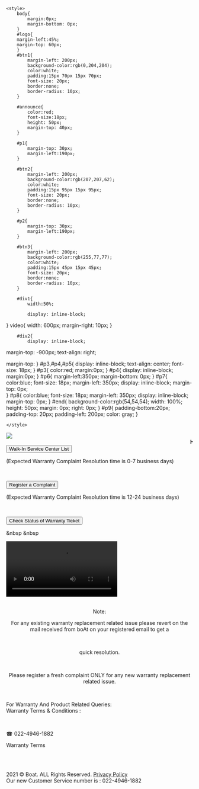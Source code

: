 
<html>
<head>
	<title>Boat</title>
<link rel="icon" type="image/x-icon" href="file:///C:/Users/Admin/Downloads/image.png" />

	<style>
		body{
			margin:0px;
			margin-bottom: 0px;
		}
		#logo{
		margin-left:45%;
		margin-top: 60px;
		}
		#btn1{
			margin-left: 200px;
			background-color:rgb(0,204,204);
			color:white;
			padding:15px 70px 15px 70px;
			font-size: 20px;
			border:none;
			border-radius: 10px;
		}

		#announce{
			color:red;
			font-size:18px;
			height: 50px;
			margin-top: 40px;
		}

		#p1{
			margin-top: 30px;
			margin-left:190px;
		}

		#btn2{
			margin-left: 200px;
			background-color:rgb(207,207,62);
			color:white;
			padding:15px 95px 15px 95px;
			font-size: 20px;
			border:none;
			border-radius: 10px;
		}

		#p2{
			margin-top: 30px;
			margin-left:190px;
		}

		#btn3{
			margin-left: 200px;
			background-color:rgb(255,77,77);
			color:white;
			padding:15px 45px 15px 45px;
			font-size: 20px;
			border:none;
			border-radius: 10px;
		}
		
		#div1{
			width:50%;
			
			display: inline-block;
		
}
		video{
			width: 600px;
margin-right: 10px;
		}

		#div2{
			display: inline-block;
margin-top: -900px;
text-align: right;


margin-top: 
		}
		#p3,#p4,#p5{
			display: inline-block;
			text-align: center;
			font-size: 18px;
		}
		#p3{
			color:red;
			margin:0px;
		}
		#p4{
			display: inline-block;
			margin:0px;
		}
		#p6{
			margin-left:350px;
			margin-bottom: 0px;
			}
			#p7{
				color:blue;
				font-size: 18px;
				margin-left: 350px;
				display: inline-block;
				margin-top: 0px; 	 	
			}
			#p8{
				color:blue;
				font-size: 18px;
				margin-left: 350px;
				display: inline-block;
				margin-top: 0px;
			}
			#end{
				background-color:rgb(54,54,54);
				width: 100%;
				height: 50px;
				margin: 0px;
				right: 0px;
			}
			#p9{
				padding-bottom:20px;
				padding-top: 20px;
				padding-left: 200px;
				color: gray;
			}

	</style>
</head>
<body><img src="C://Users//Admin//Downloads//boat_logo-removebg-preview.png" id="logo"><br>
	<b><marquee id="announce">Hey boAtheads, Most of our service centres are functional now. To get a faster resolution please visit the service centres.</marquee></b><br>
<div id="div1">
	<button id="btn1">Walk-In Service Center List</button><br>

<p id="p1">(Expected Warranty Complaint Resolution time is 0-7 business days)</p><br>

<button id="btn2">Register a Complaint</button><br>
<p id="p2">(Expected Warranty Complaint Resolution time is 12-24 business days)</p><br>

<button id="btn3">Check Status of Warranty Ticket</button><br></div>
&nbsp &nbsp

<div  id="div2">
	<video controls>
		<source src="C:\Users\Admin\Downloads\How to Claim Warranty on Your boAt Products _ Tutorial.mp4" type="video/mp4">
	</video>
</div>
<br>
<center>
<p id="p3">Note: </p><p id="p4">For any existing warranty replacement related issue please revert on the mail received from boAt on your registered email to get a </p><br><p id="p4">
quick resolution.</p><br>
<p id="p5">Please register a fresh complaint ONLY for any new warranty replacement related issue.</p> <!--&#9742--><br>
</center>
<p id="p6">For Warranty And Product Related Queries: 
&nbsp&nbsp&nbsp&nbsp&nbsp&nbsp&nbsp&nbsp&nbsp&nbsp&nbsp&nbsp&nbsp&nbsp &nbsp &nbsp &nbsp &nbsp &nbsp &nbsp &nbsp &nbsp &nbsp &nbsp &nbsp &nbsp &nbsp &nbsp &nbsp &nbsp &nbsp &nbsp     Warranty Terms & Conditions :</p><br>
<p id="p7">&#9742 022-4946-1882</p>
<p id="p8">Warranty Terms</p><br><br>
<div id="end">
	<p id="p9">2021 © Boat. ALL Rights Reserved. <u>Privacy Policy</u> &nbsp&nbsp&nbsp&nbsp&nbsp&nbsp&nbsp&nbsp&nbsp&nbsp&nbsp&nbsp&nbsp&nbsp&nbsp&nbsp&nbsp&nbsp&nbsp&nbsp&nbsp&nbsp&nbsp&nbsp&nbsp&nbsp&nbsp&nbsp&nbsp&nbsp&nbsp&nbsp&nbsp&nbsp&nbsp&nbsp&nbsp&nbsp&nbsp&nbsp&nbsp&nbsp
	 Our new Customer Service number is : 022-4946-1882</p>
</div>
</body>
</html>
